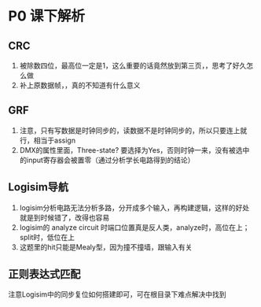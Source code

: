 # P0 课下解析

## CRC
1. 被除数四位，最高位一定是1，这么重要的话竟然放到第三页，，思考了好久怎么做
2. 补上原数据帧，，真的不知道有什么意义

## GRF
1. 注意，只有写数据是时钟同步的，读数据不是时钟同步的，所以只要连上就行，相当于assign
2. DMX的属性里面，Three-state? 要选择为Yes，否则时钟一来，没有被选中的input寄存器会被置零（通过分析学长电路得到的结论）

## Logisim导航
1. logisim分析电路无法分析多路，分开成多个输入，再构建逻辑，这样的好处就是到时候错了，改得也容易
2. logisim的 analyze circuit 时端口位置真是反人类，analyze时，高位在上；split时，低位在上
3. 这题里的hit只能是Mealy型，因为撞不撞墙，跟输入有关

## 正则表达式匹配

注意Logisim中的同步复位如何搭建即可，可在根目录下难点解决中找到